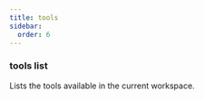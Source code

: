 ```yaml
---
title: tools
sidebar:
  order: 6
---
```


### tools list

Lists the tools available in the current workspace.
